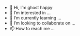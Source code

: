 - 👋 Hi, I’m ghost happy
- 👀 I’m interested in ...
- 🌱 I’m currently learning ...
- 💞️ I’m looking to collaborate on ...
- 📫 How to reach me ...

<!---
kanghudi/kanghudi is a ✨ special ✨ repository because its `README.md` (this file) appears on your GitHub profile.
You can click the Preview link to take a look at your changes.
--->

